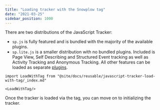 ```yaml
---
title: "Loading tracker with the Snowplow tag"
date: "2021-03-25"
sidebar_position: 1000
---
```


There are two distributions of the JavaScript Tracker:

- `sp.js` is fully featured and is bundled with the majority of the available plugins.
- `sp.lite.js` is a smaller distribution with no bundled plugins. Included is Page View, Self Describing and Structured Event tracking as well as Activity Tracking and Anonymous Tracking. All other features can be loaded as separate [plugins](/docs/collecting-data/collecting-from-own-applications/javascript-trackers/javascript-tracker/javascript-tracker-v3/plugins/index.md).

```mdx-code-block
import LoadWithTag from "@site/docs/reusable/javascript-tracker-load-with-tag/_index.md"

<LoadWithTag/>
```

Once the tracker is loaded via the tag, you can move on to initializing the tracker.
